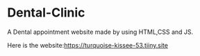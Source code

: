 # Dental-Clinic

A Dental appointment website made by using HTML,CSS and JS.

Here is the website:https://turquoise-kissee-53.tiiny.site